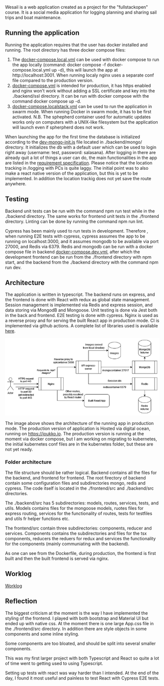 Wesail is a web application created as a project for the "fullstackopen" course. It is a social media application for logging planning and sharing sail trips and boat maintenance.

## Running the application
Running the application requires that the user has docker installed and running. The root directory has three docker compose files: 

1. The [docker-compose.local.yml](./docker-compose.local.yml) can be used with docker compose to run the app locally (command: docker compose -f docker-compose.local.yml up -d), this will launch the app at http://localhost:3001. When running localy nginx uses a separate conf file compared to the production version.
2. [docker-compose.yml](./docker-compose.yml) is intended for production, it has https enabled and nginx won't work without adding a SSL certificate and key into the ./backend/ssl directory. It can be run with docker compose with the command docker compose up -d.
3. [docker-compose.localstack.yml](./docker-compose.localstack.yml) can be used to run the application in swarm mode. When running Docker in swarm mode, it has to be first activated. N.B. The sphepherd container used for automatic updates works only on computers with a UNIX-like filesystem but the application will launch even if spherpherd does not work.

When launching the app for the first time the database is initialized according to the [dev-mongo-init.js](./backend/mongo/dev-mongo-init.js) file located in ./backend/mongo/ directory. It initializes the db with a default user which can be used to login right away (username: test, password: salasana).
After logging in there are already quit a lot of things a user can do, the main functionalities in the app are listed in the [requirement specification](./documentation/requirements_specification.md). Please notice that the location tracking in /logging with PCs is quite laggy. The initial point was to also make a react native version of the application, but this is yet to be implemented. In addition the location trackig does not yet save the route anywhere.

## Testing
Backend unit tests can be run with the command npm run test while in the ./backend directory. The same works for frontend unit tests in the ./frontend directory. Linting can be done by running the command npm run lint.

Cypress has been mainly used to run tests in development. Therefore , when running E2E tests with cypress, cypress assumes the app to be running on localhost:3000, and it assumes mongodb to be available via port 27000, and Redis via 6379. Redis and mongodb can be run with a docker compose file in backend [docker-compose.dev.yml](./backend/docker-compose.dev.yml), after which the development frontend can be run from the ./frontend directory with npm start, and the backend from the ./backend directory with the command npm run dev.

## Architecture
The application is written in typescript. The backend runs on express, and the frontend is done with React with redux as global state management. Session management is implemented via Redis and express session, and data storing via MongodB and Mongoose. Unit testing is done via Jest both in the back and frontend. E2E testing is done with cypress. Nginx is used as a reverse proxy and for serving the built React app in production mode. CI is implemented via github actions. A complete list of libraries used is available [here](./documentation/libraries.md).

![architecture](./documentation/images/architecture.png)

The image above shows the architecture of the running app in production mode. The production version of application is Hosted via digital ocean, running on <https://joukko.io>. The production version is running at the moment via docker compose, but I am working on migrating to kubernetes, the initial kubernetes conf files are in the kubernetes folder, but these are not yet ready.

### Folder architecture
The file structure should be rather logical. Backend contains all the files for the backend, and frontend for frontend. The root firectory of backend contain some configuration files and subdirectories mongo, redis and cypress. The code itself is located in the ./frontend/src and ./backend/src directories. 

The ./backend/src has 5 subdirectories: models, routes, services, tests, and utils. Models contains files for the mongoose models, ruotes files for express routing, services for the functionality of routes, tests for testfiles and utils fr helper functions etc. 

The frontend/src contain three subdirectories: components, reducer and services. Components contains the subdirectories and files for the tsx components, reducers the reduers for redux and services the functionality for the components (mainly communiating with the backend).

As one can see from the Dockerfile, during production, the frontend is first built and then the built frontend is served via nginx.

## Worklog
[Worklog](./worklog.md)

## Reflection
The biggest criticism at the moment is the way I have implemented the styling of the frontend. I played with both bootstrap and Material UI but ended up with native css. At the moment there is one large App.css file in the ./frontend/src directory. In addition there are style objects in some components and some inline styling.

Some components are too bloated, and should be split into several smaller components.

This was my first larger project with both Typescript and React so quite a lot of time went to getting used to using Typescript.

Setting up tests with react was way harder than I intended. At the end of the day, I found it most useful and painless to test React with Cypress E2E tests.